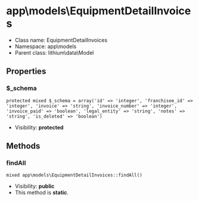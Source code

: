 app\models\EquipmentDetailInvoices
===============






* Class name: EquipmentDetailInvoices
* Namespace: app\models
* Parent class: lithium\data\Model





Properties
----------


### $_schema

    protected mixed $_schema = array('id' => 'integer', 'franchisee_id' => 'integer', 'invoice' => 'string', 'invoice_number' => 'integer', 'invoice_paid' => 'boolean', 'legal_entity' => 'string', 'notes' => 'string', 'is_deleted' => 'boolean')





* Visibility: **protected**


Methods
-------


### findAll

    mixed app\models\EquipmentDetailInvoices::findAll()





* Visibility: **public**
* This method is **static**.



